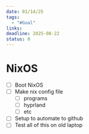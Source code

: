 ```yaml
---
date: 01/14/25
tags:
  - "#Goal"
links: 
deadline: 2025-08-22
status: 0
---
```

# NixOS
- [ ] Boot NixOS
- [ ] Make nix config file
	- [ ] programs
	- [ ] hyprland
	- [ ] etc
- [ ] Setup to automate to github
- [ ] Test all of this on old laptop